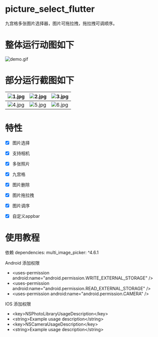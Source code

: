 

# picture_select_flutter

九宫格多张图片选择器，图片可拖拉拽，拖拉拽可调顺序。
# 整体运行动图如下
![demo.gif](https://github.com/qiuxiaochi/picture_select_flutter/blob/master/assets/git/run.gif)

# 部分运行截图如下
|![1.jpg](https://github.com/qiuxiaochi/picture_select_flutter/blob/master/assets/git/1.jpg)| ![2.jpg](https://github.com/qiuxiaochi/picture_select_flutter/blob/master/assets/git/2.jpg) | ![3.jpg](https://github.com/qiuxiaochi/picture_select_flutter/blob/master/assets/git/3.jpg)|
| --- | --- | --- |
| ![4.jpg](https://github.com/qiuxiaochi/picture_select_flutter/blob/master/assets/git/4.jpg) | ![5.jpg](https://github.com/qiuxiaochi/picture_select_flutter/blob/master/assets/git/5.jpg) | ![6.jpg](https://github.com/qiuxiaochi/picture_select_flutter/blob/master/assets/git/6.jpg) |


# 特性

* [x] 图片选择
* [x] 支持相机
* [x] 多张照片
* [x] 九宫格
* [x] 图片删除
* [x] 图片拖拉拽
* [x] 图片调序
* [x] 自定义appbar



# 使用教程

依赖
dependencies:
  multi_image_picker: ^4.6.1

Android    添加权限
*  \<uses-permission android:name="android.permission.WRITE_EXTERNAL_STORAGE" />
*  \<uses-permission android:name="android.permission.READ_EXTERNAL_STORAGE" />
*  \<uses-permission android:name="android.permission.CAMERA" />

IOS           添加权限
*  \<key>NSPhotoLibraryUsageDescription\</key>
*  \<string>Example usage description\</string>
*  \<key>NSCameraUsageDescription\</key>
*  \<string>Example usage description\</string>

